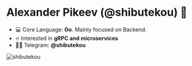 <h1 align="left">Alexander Pikeev (@shibutekou) 👋</h1>

- 💻 Core Language: **Go**. Mainly focused on Backend.
- 🔥 Interested in **gRPC and microservices**
- 👨‍💻 Telegram: **@shibutekou**

<p>&nbsp;<img align="left" src="https://github-readme-stats.vercel.app/api?username=shibutekou&show_icons=true&hide_title=true" alt="shibutekou" /></p>
